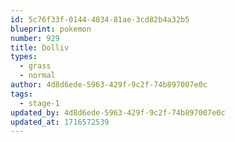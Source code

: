 ```yaml
---
id: 5c76f33f-0144-4034-81ae-3cd82b4a32b5
blueprint: pokemon
number: 929
title: Dolliv
types:
  - grass
  - normal
author: 4d8d6ede-5963-429f-9c2f-74b897007e0c
tags:
  - stage-1
updated_by: 4d8d6ede-5963-429f-9c2f-74b897007e0c
updated_at: 1716572539
---
```


